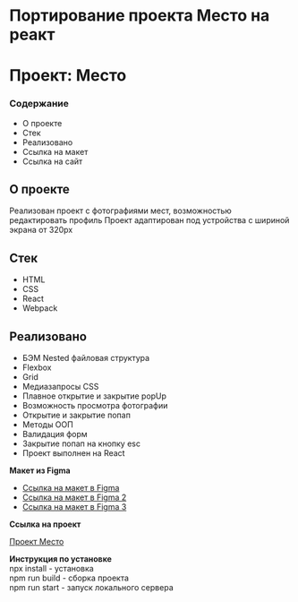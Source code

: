 # Портирование проекта Место на реакт

# Проект: Место

### Содержание

- О проекте
- Стек
- Реализовано
- Ссылка на макет
- Ссылка на сайт

## О проекте

Реализован проект с фотографиями мест, возможностью редактировать профиль
Проект адаптирован под устройства с шириной экрана от 320px

## Стек

- HTML
- CSS
- React
- Webpack

## Реализовано

- БЭМ Nested файловая структура
- Flexbox
- Grid
- Медиазапросы CSS
- Плавное открытие и закрытие popUp
- Возможность просмотра фотографии
- Открытие и закрытие попап
- Методы ООП
- Валидация форм
- Закрытие попап на кнопку esc
- Проект выполнен на React

**Макет из Figma**

- [Ссылка на макет в Figma](https://www.figma.com/file/2cn9N9jSkmxD84oJik7xL7/JavaScript.-Sprint-4?node-id=0%3A1)
- [Ссылка на макет в Figma 2](https://www.figma.com/file/bjyvbKKJN2naO0ucURl2Z0/JavaScript.-Sprint-5?node-id=50160%3A172)
- [Ссылка на макет в Figma 3](https://www.figma.com/file/kRVLKwYG3d1HGLvh7JFWRT/JavaScript.-Sprint-6?node-id=1124%3A73)

**Ссылка на проект**

[Проект Место](https://artaleal.github.io/mesto/)

**Инструкция по установке**  
npx install - установка  
npm run build - сборка проекта  
npm run start - запуск локального сервера
